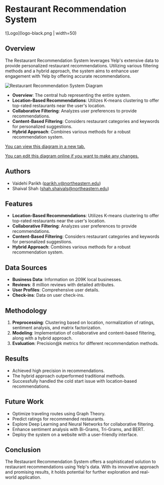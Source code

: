 # Restaurant Recommendation System

![Logo](logo-black.png | width=50)

## Overview
The Restaurant Recommendation System leverages Yelp's extensive data to provide personalized restaurant recommendations. Utilizing various filtering methods and a hybrid approach, the system aims to enhance user engagement with Yelp by offering accurate recommendations.

![Restaurant Recommendation System Diagram](https://showme.redstarplugin.com/d/p1FLYIEE)

- **Overview**: The central hub representing the entire system.
- **Location-Based Recommendations**: Utilizes K-means clustering to offer top-rated restaurants near the user's location.
- **Collaborative Filtering**: Analyzes user preferences to provide recommendations.
- **Content-Based Filtering**: Considers restaurant categories and keywords for personalized suggestions.
- **Hybrid Approach**: Combines various methods for a robust recommendation system.

[You can view this diagram in a new tab.](https://showme.redstarplugin.com/d/p1FLYIEE)

[You can edit this diagram online if you want to make any changes.](https://showme.redstarplugin.com/s/pNE1V3fR)

## Authors
- Vaidehi Parikh (parikh.v@northeastern.edu)
- Shaival Shah (shah.shaivals@northeastern.edu)

## Features
- **Location-Based Recommendations**: Utilizes K-means clustering to offer top-rated restaurants near the user's location.
- **Collaborative Filtering**: Analyzes user preferences to provide recommendations.
- **Content-Based Filtering**: Considers restaurant categories and keywords for personalized suggestions.
- **Hybrid Approach**: Combines various methods for a robust recommendation system.

## Data Sources
- **Business Data**: Information on 209K local businesses.
- **Reviews**: 8 million reviews with detailed attributes.
- **User Profiles**: Comprehensive user details.
- **Check-ins**: Data on user check-ins.

## Methodology
1. **Preprocessing**: Clustering based on location, normalization of ratings, sentiment analysis, and matrix factorization.
2. **Modeling**: Implementation of collaborative and content-based filtering, along with a hybrid approach.
3. **Evaluation**: Precision@k metrics for different recommendation methods.

## Results
- Achieved high precision in recommendations.
- The hybrid approach outperformed traditional methods.
- Successfully handled the cold start issue with location-based recommendations.

## Future Work
- Optimize traveling routes using Graph Theory.
- Predict ratings for recommended restaurants.
- Explore Deep Learning and Neural Networks for collaborative filtering.
- Enhance sentiment analysis with Bi-Grams, Tri-Grams, and BERT.
- Deploy the system on a website with a user-friendly interface.

## Conclusion
The Restaurant Recommendation System offers a sophisticated solution to restaurant recommendations using Yelp's data. With its innovative approach and promising results, it holds potential for further exploration and real-world application.
